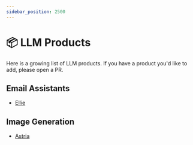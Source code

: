 ```yaml
---
sidebar_position: 2500
---
```


# 📦 LLM Products

Here is a growing list of LLM products. If you have a product you'd like to add, please open a PR.

## Email Assistants

- [Ellie](https://ellieai.com)

## Image Generation

- [Astria](https://www.astria.ai)
